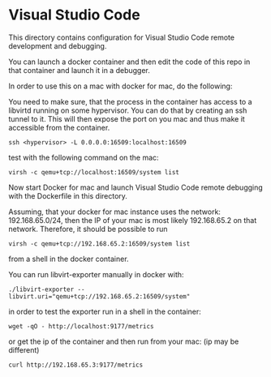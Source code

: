 # Visual Studio Code

This directory contains configuration for Visual Studio Code remote development and debugging.

You can launch a docker container and then edit the code of this repo in that container and launch it in a debugger.

In order to use this on a mac with docker for mac, do the following:


You need to make sure, that the process in the container has access to a libvirtd running on some hypervisor. You can do that
by creating an ssh tunnel to it. This will then expose the port on you mac and thus make it accessible from the container.

    ssh <hypervisor> -L 0.0.0.0:16509:localhost:16509

test with the following command on the mac:

    virsh -c qemu+tcp://localhost:16509/system list


Now start Docker for mac and launch Visual Studio Code remote debugging with the Dockerfile in this directory.

Assuming, that your docker for mac instance uses the network: 192.168.65.0/24, then the IP of your mac is most likely 192.168.65.2 on that network.
Therefore, it should be possible to run

    virsh -c qemu+tcp://192.168.65.2:16509/system list

from a shell in the docker container.

You can run libvirt-exporter manually in docker with:

    ./libvirt-exporter --libvirt.uri="qemu+tcp://192.168.65.2:16509/system"

in order to test the exporter run in a shell in the container:

    wget -qO - http://localhost:9177/metrics

or get the ip of the container and then run from your mac: (ip may be different)

    curl http://192.168.65.3:9177/metrics

